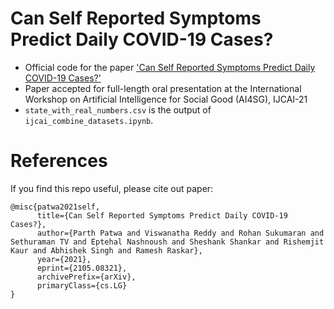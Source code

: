 # Can Self Reported Symptoms Predict Daily COVID-19 Cases?
* Official code for the paper ['Can Self Reported Symptoms Predict Daily COVID-19 Cases?'](https://arxiv.org/abs/2105.08321) 
* Paper accepted for full-length oral presentation at the International Workshop on Artificial Intelligence for Social Good (AI4SG), IJCAI-21
* ``state_with_real_numbers.csv`` is the output of ``ijcai_combine_datasets.ipynb``.


# References
If you find this repo useful, please cite out paper: <br>
```
@misc{patwa2021self, 
      title={Can Self Reported Symptoms Predict Daily COVID-19 Cases?},  
      author={Parth Patwa and Viswanatha Reddy and Rohan Sukumaran and Sethuraman TV and Eptehal Nashnoush and Sheshank Shankar and Rishemjit Kaur and Abhishek Singh and Ramesh Raskar}, 
      year={2021}, 
      eprint={2105.08321}, 
      archivePrefix={arXiv}, 
      primaryClass={cs.LG} 
}
```
